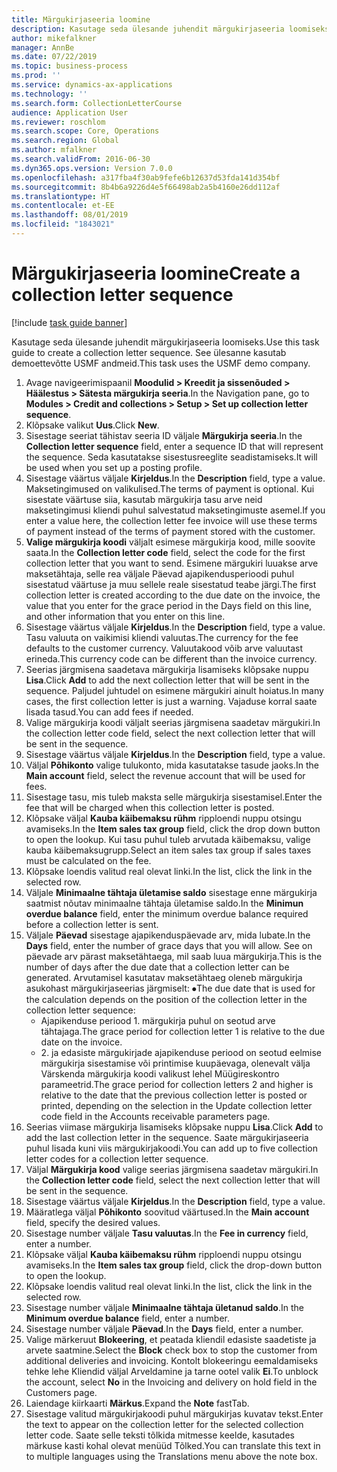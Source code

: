 ```yaml
---
title: Märgukirjaseeria loomine
description: Kasutage seda ülesande juhendit märgukirjaseeria loomiseks.
author: mikefalkner
manager: AnnBe
ms.date: 07/22/2019
ms.topic: business-process
ms.prod: ''
ms.service: dynamics-ax-applications
ms.technology: ''
ms.search.form: CollectionLetterCourse
audience: Application User
ms.reviewer: roschlom
ms.search.scope: Core, Operations
ms.search.region: Global
ms.author: mfalkner
ms.search.validFrom: 2016-06-30
ms.dyn365.ops.version: Version 7.0.0
ms.openlocfilehash: a317fba4f30ab9fefe6b12637d53fda141d354bf
ms.sourcegitcommit: 8b4b6a9226d4e5f66498ab2a5b4160e26dd112af
ms.translationtype: HT
ms.contentlocale: et-EE
ms.lasthandoff: 08/01/2019
ms.locfileid: "1843021"
---
```

# <a name="create-a-collection-letter-sequence"></a><span data-ttu-id="77ca0-103">Märgukirjaseeria loomine</span><span class="sxs-lookup"><span data-stu-id="77ca0-103">Create a collection letter sequence</span></span>

[!include [task guide banner](../../includes/task-guide-banner.md)]

<span data-ttu-id="77ca0-104">Kasutage seda ülesande juhendit märgukirjaseeria loomiseks.</span><span class="sxs-lookup"><span data-stu-id="77ca0-104">Use this task guide to create a collection letter sequence.</span></span> <span data-ttu-id="77ca0-105">See ülesanne kasutab demoettevõtte USMF andmeid.</span><span class="sxs-lookup"><span data-stu-id="77ca0-105">This task uses the USMF demo company.</span></span>

1. <span data-ttu-id="77ca0-106">Avage navigeerimispaanil **Moodulid > Kreedit ja sissenõuded > Häälestus > Sätesta märgukirja seeria**.</span><span class="sxs-lookup"><span data-stu-id="77ca0-106">In the Navigation pane, go to **Modules > Credit and collections > Setup > Set up collection letter sequence**.</span></span>
2. <span data-ttu-id="77ca0-107">Klõpsake valikut **Uus**.</span><span class="sxs-lookup"><span data-stu-id="77ca0-107">Click **New**.</span></span>
3. <span data-ttu-id="77ca0-108">Sisestage seeriat tähistav seeria ID väljale **Märgukirja seeria**.</span><span class="sxs-lookup"><span data-stu-id="77ca0-108">In the **Collection letter sequence** field, enter a sequence ID that will represent the sequence.</span></span> <span data-ttu-id="77ca0-109">Seda kasutatakse sisestusreeglite seadistamiseks.</span><span class="sxs-lookup"><span data-stu-id="77ca0-109">It will be used when you set up a posting profile.</span></span>
4. <span data-ttu-id="77ca0-110">Sisestage väärtus väljale **Kirjeldus**.</span><span class="sxs-lookup"><span data-stu-id="77ca0-110">In the **Description** field, type a value.</span></span>  <span data-ttu-id="77ca0-111">Maksetingimused on valikulised.</span><span class="sxs-lookup"><span data-stu-id="77ca0-111">The terms of payment is optional.</span></span> <span data-ttu-id="77ca0-112">Kui sisestate väärtuse siia, kasutab märgukirja tasu arve neid maksetingimusi kliendi puhul salvestatud maksetingimuste asemel.</span><span class="sxs-lookup"><span data-stu-id="77ca0-112">If you enter a value here, the collection letter fee invoice will use these terms of payment instead of the terms of payment stored with the customer.</span></span>  
5. <span data-ttu-id="77ca0-113">**Valige märgukirja koodi** väljalt esimese märgukirja kood, mille soovite saata.</span><span class="sxs-lookup"><span data-stu-id="77ca0-113">In the **Collection letter code** field, select the code for the first collection letter that you want to send.</span></span> <span data-ttu-id="77ca0-114">Esimene märgukiri luuakse arve maksetähtaja, selle rea väljale Päevad ajapikendusperioodi puhul sisestatud väärtuse ja muu sellele reale sisestatud teabe järgi.</span><span class="sxs-lookup"><span data-stu-id="77ca0-114">The first collection letter is created according to the due date on the invoice, the value that you enter for the grace period in the Days field on this line, and other information that you enter on this line.</span></span>  
6. <span data-ttu-id="77ca0-115">Sisestage väärtus väljale **Kirjeldus**.</span><span class="sxs-lookup"><span data-stu-id="77ca0-115">In the **Description** field, type a value.</span></span> <span data-ttu-id="77ca0-116">Tasu valuuta on vaikimisi kliendi valuutas.</span><span class="sxs-lookup"><span data-stu-id="77ca0-116">The currency for the fee defaults to the customer currency.</span></span> <span data-ttu-id="77ca0-117">Valuutakood võib arve valuutast erineda.</span><span class="sxs-lookup"><span data-stu-id="77ca0-117">This currency code can be different than the invoice currency.</span></span>  
7. <span data-ttu-id="77ca0-118">Seerias järgmisena saadetava märgukirja lisamiseks klõpsake nuppu **Lisa**.</span><span class="sxs-lookup"><span data-stu-id="77ca0-118">Click **Add** to add the next collection letter that will be sent in the sequence.</span></span> <span data-ttu-id="77ca0-119">Paljudel juhtudel on esimene märgukiri ainult hoiatus.</span><span class="sxs-lookup"><span data-stu-id="77ca0-119">In many cases, the first collection letter is just a warning.</span></span> <span data-ttu-id="77ca0-120">Vajaduse korral saate lisada tasud.</span><span class="sxs-lookup"><span data-stu-id="77ca0-120">You can add fees if needed.</span></span>  
8. <span data-ttu-id="77ca0-121">Valige märgukirja koodi väljalt seerias järgmisena saadetav märgukiri.</span><span class="sxs-lookup"><span data-stu-id="77ca0-121">In the collection letter code field, select the next collection letter that will be sent in the sequence.</span></span>
9. <span data-ttu-id="77ca0-122">Sisestage väärtus väljale **Kirjeldus**.</span><span class="sxs-lookup"><span data-stu-id="77ca0-122">In the **Description** field, type a value.</span></span>
10. <span data-ttu-id="77ca0-123">Väljal **Põhikonto** valige tulukonto, mida kasutatakse tasude jaoks.</span><span class="sxs-lookup"><span data-stu-id="77ca0-123">In the **Main account** field, select the revenue account that will be used for fees.</span></span>
11. <span data-ttu-id="77ca0-124">Sisestage tasu, mis tuleb maksta selle märgukirja sisestamisel.</span><span class="sxs-lookup"><span data-stu-id="77ca0-124">Enter the fee that will be charged when this collection letter is posted.</span></span>
12. <span data-ttu-id="77ca0-125">Klõpsake väljal **Kauba käibemaksu rühm** ripploendi nuppu otsingu avamiseks.</span><span class="sxs-lookup"><span data-stu-id="77ca0-125">In the **Item sales tax group** field, click the drop down button to open the lookup.</span></span> <span data-ttu-id="77ca0-126">Kui tasu puhul tuleb arvutada käibemaksu, valige kauba käibemaksugrupp.</span><span class="sxs-lookup"><span data-stu-id="77ca0-126">Select an item sales tax group if sales taxes must be calculated on the fee.</span></span>  
13. <span data-ttu-id="77ca0-127">Klõpsake loendis valitud real olevat linki.</span><span class="sxs-lookup"><span data-stu-id="77ca0-127">In the list, click the link in the selected row.</span></span>
14. <span data-ttu-id="77ca0-128">Väljale **Minimaalne tähtaja ületamise saldo** sisestage enne märgukirja saatmist nõutav minimaalne tähtaja ületamise saldo.</span><span class="sxs-lookup"><span data-stu-id="77ca0-128">In the **Minimun overdue balance** field, enter the minimum overdue balance required before a collection letter is sent.</span></span>
15. <span data-ttu-id="77ca0-129">Väljale **Päevad** sisestage ajapikenduspäevade arv, mida lubate.</span><span class="sxs-lookup"><span data-stu-id="77ca0-129">In the **Days** field, enter the number of grace days that you will allow.</span></span> <span data-ttu-id="77ca0-130">See on päevade arv pärast maksetähtaega, mil saab luua märgukirja.</span><span class="sxs-lookup"><span data-stu-id="77ca0-130">This is the number of days after the due date that a collection letter can be generated.</span></span> <span data-ttu-id="77ca0-131">Arvutamisel kasutatav maksetähtaeg oleneb märgukirja asukohast märgukirjaseerias järgmiselt: ⦁</span><span class="sxs-lookup"><span data-stu-id="77ca0-131">The due date that is used for the calculation depends on the position of the collection letter in the collection letter sequence:</span></span>
    - <span data-ttu-id="77ca0-132">Ajapikenduse periood 1. märgukirja puhul on seotud arve tähtajaga.</span><span class="sxs-lookup"><span data-stu-id="77ca0-132">The grace period for collection letter 1 is relative to the due date on the invoice.</span></span>
    - <span data-ttu-id="77ca0-133">2. ja edasiste märgukirjade ajapikenduse periood on seotud eelmise märgukirja sisestamise või printimise kuupäevaga, olenevalt välja Värskenda märgukirja koodi valikust lehel Müügireskontro parameetrid.</span><span class="sxs-lookup"><span data-stu-id="77ca0-133">The grace period for collection letters 2 and higher is relative to the date that the previous collection letter is posted or printed, depending on the selection in the Update collection letter code field in the Accounts receivable parameters page.</span></span>  
16. <span data-ttu-id="77ca0-134">Seerias viimase märgukirja lisamiseks klõpsake nuppu **Lisa**.</span><span class="sxs-lookup"><span data-stu-id="77ca0-134">Click **Add** to add the last collection letter in the sequence.</span></span> <span data-ttu-id="77ca0-135">Saate märgukirjaseeria puhul lisada kuni viis märgukirjakoodi.</span><span class="sxs-lookup"><span data-stu-id="77ca0-135">You can add up to five collection letter codes for a collection letter sequence.</span></span>  
17. <span data-ttu-id="77ca0-136">Väljal **Märgukirja kood** valige seerias järgmisena saadetav märgukiri.</span><span class="sxs-lookup"><span data-stu-id="77ca0-136">In the **Collection letter code** field, select the next collection letter that will be sent in the sequence.</span></span>
18. <span data-ttu-id="77ca0-137">Sisestage väärtus väljale **Kirjeldus**.</span><span class="sxs-lookup"><span data-stu-id="77ca0-137">In the **Description** field, type a value.</span></span>
19. <span data-ttu-id="77ca0-138">Määratlega väljal **Põhikonto** soovitud väärtused.</span><span class="sxs-lookup"><span data-stu-id="77ca0-138">In the **Main account** field, specify the desired values.</span></span>
20. <span data-ttu-id="77ca0-139">Sisestage number väljale **Tasu valuutas**.</span><span class="sxs-lookup"><span data-stu-id="77ca0-139">In the **Fee in currency** field, enter a number.</span></span>
21. <span data-ttu-id="77ca0-140">Klõpsake väljal **Kauba käibemaksu rühm** ripploendi nuppu otsingu avamiseks.</span><span class="sxs-lookup"><span data-stu-id="77ca0-140">In the **Item sales tax group** field, click the drop-down button to open the lookup.</span></span>
22. <span data-ttu-id="77ca0-141">Klõpsake loendis valitud real olevat linki.</span><span class="sxs-lookup"><span data-stu-id="77ca0-141">In the list, click the link in the selected row.</span></span>
23. <span data-ttu-id="77ca0-142">Sisestage number väljale **Minimaalne tähtaja ületanud saldo**.</span><span class="sxs-lookup"><span data-stu-id="77ca0-142">In the **Minimum overdue balance** field, enter a number.</span></span>
24. <span data-ttu-id="77ca0-143">Sisestage number väljale **Päevad**.</span><span class="sxs-lookup"><span data-stu-id="77ca0-143">In the **Days** field, enter a number.</span></span>
25. <span data-ttu-id="77ca0-144">Valige märkeruut **Blokeering**, et peatada kliendil edasiste saadetiste ja arvete saatmine.</span><span class="sxs-lookup"><span data-stu-id="77ca0-144">Select the **Block** check box to stop the customer from additional deliveries and invoicing.</span></span> <span data-ttu-id="77ca0-145">Kontolt blokeeringu eemaldamiseks tehke lehe Kliendid väljal Arveldamine ja tarne ootel valik **Ei**.</span><span class="sxs-lookup"><span data-stu-id="77ca0-145">To unblock the account, select **No** in the Invoicing and delivery on hold field in the Customers page.</span></span>  
26. <span data-ttu-id="77ca0-146">Laiendage kiirkaarti **Märkus**.</span><span class="sxs-lookup"><span data-stu-id="77ca0-146">Expand the **Note** fastTab.</span></span>
27. <span data-ttu-id="77ca0-147">Sisestage valitud märgukirjakoodi puhul märgukirjas kuvatav tekst.</span><span class="sxs-lookup"><span data-stu-id="77ca0-147">Enter the text to appear on the collection letter for the selected collection letter code.</span></span> <span data-ttu-id="77ca0-148">Saate selle teksti tõlkida mitmesse keelde, kasutades märkuse kasti kohal olevat menüüd Tõlked.</span><span class="sxs-lookup"><span data-stu-id="77ca0-148">You can translate this text in to multiple languages using the Translations menu above the note box.</span></span>  

